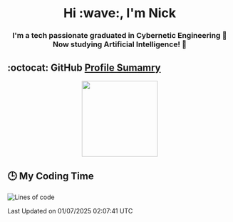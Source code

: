 <h1 align="center">Hi :wave:, I'm Nick</h1>

<h3 align="center">I'm a tech passionate graduated in Cybernetic Engineering 🤖<br>
Now studying Artificial Intelligence! 🧠</h3>


## :octocat: GitHub <a href="https://github.com/vn7n24fzkq/github-profile-summary-cards">Profile Sumamry</a>

<p align="center">
   <img style="height:170px;display:inline-block"  src="http://github-profile-summary-cards.vercel.app/api/cards/profile-details?username=CodeClimberNT&theme=github_dark" />
<!--    <img style="height:170px;display:inline-block"  src="http://github-profile-summary-cards.vercel.app/api/cards/repos-per-language?username=CodeClimberNT&theme=github_dark&exclude=" /> -->
</p>

 ## :clock3: My Coding Time 
 
<!--START_SECTION:waka-->
![Lines of code](https://img.shields.io/badge/From%20Hello%20World%20I%27ve%20Written-5.8%20million%20lines%20of%20code-blue)


 Last Updated on 01/07/2025 02:07:41 UTC
<!--END_SECTION:waka-->

